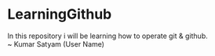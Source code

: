 # LearningGithub
In this repository i will be learning how to operate git &amp; github.
<br>
~ Kumar Satyam (User Name)
